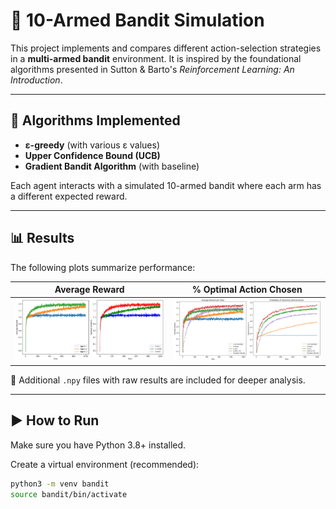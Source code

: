 # 🎰 10-Armed Bandit Simulation

This project implements and compares different action-selection strategies in a **multi-armed bandit** environment. It is inspired by the foundational algorithms presented in Sutton & Barto's *Reinforcement Learning: An Introduction*.

---

## 📌 Algorithms Implemented

- **ε-greedy** (with various ε values)
- **Upper Confidence Bound (UCB)**
- **Gradient Bandit Algorithm** (with baseline)

Each agent interacts with a simulated 10-armed bandit where each arm has a different expected reward.

---

## 📊 Results

The following plots summarize performance:

| Average Reward | % Optimal Action Chosen |
|----------------|-------------------------|
| ![Average Reward](bandit_results.png) | ![Optimal Action](bandit_results_all_strategies.png) |

📂 Additional `.npy` files with raw results are included for deeper analysis.

---

## ▶️ How to Run

Make sure you have Python 3.8+ installed.

Create a virtual environment (recommended):
```bash
python3 -m venv bandit
source bandit/bin/activate
